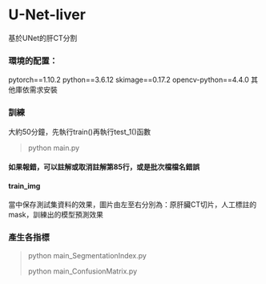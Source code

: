 # U-Net-liver
基於UNet的肝CT分割
### 環境的配置：
pytorch==1.10.2
python==3.6.12
skimage==0.17.2
opencv-python==4.4.0
其他庫依需求安裝

### 訓練
大約50分鐘，先執行train()再執行test_1()函數
> python main.py
#### 如果報錯，可以註解或取消註解第85行，或是批次檔檔名錯誤
#### train_img
當中保存測試集資料的效果，圖片由左至右分別為：原肝臟CT切片，人工標註的mask，訓練出的模型預測效果

### 產生各指標
> python main_SegmentationIndex.py
> 
> python main_ConfusionMatrix.py
